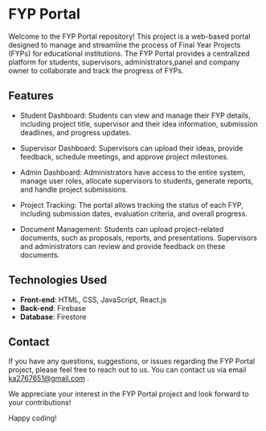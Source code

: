 # FYP Portal

Welcome to the FYP Portal repository! This project is a web-based portal designed to manage and streamline the process of Final Year Projects (FYPs) for educational institutions. The FYP Portal provides a centralized platform for students, supervisors,  administrators,panel and company owner to collaborate and track the progress of FYPs.

## Features

- Student Dashboard: Students can view and manage their FYP details, including  project title, supervisor and their idea information, submission deadlines, and progress updates.

- Supervisor Dashboard: Supervisors can upload their ideas, provide feedback, schedule meetings, and approve project milestones.

- Admin Dashboard: Administrators have access to the entire system, manage user roles, allocate supervisors to students, generate reports, and handle project submissions.

- Project Tracking: The portal allows tracking the status of each FYP, including submission dates, evaluation criteria, and overall progress.

- Document Management: Students can upload project-related documents, such as proposals, reports, and presentations. Supervisors and administrators can review and provide feedback on these documents.

## Technologies Used

- **Front-end**: HTML, CSS, JavaScript, React.js
- **Back-end**: Firebase
- **Database**: Firestore


## Contact
If you have any questions, suggestions, or issues regarding the FYP Portal project, please feel free to reach out to us. You can contact us via email ka2767651@gmail.com .

We appreciate your interest in the FYP Portal project and look forward to your contributions!

Happy coding!
